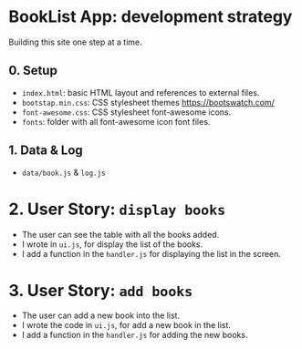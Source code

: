 # BookList App: development strategy

Building this site one step at a time.

## 0. Setup

* `index.html`: basic HTML layout and references to external files.
* `bootstap.min.css`: CSS stylesheet themes https://bootswatch.com/
* `font-awesome.css`: CSS stylesheet font-awesome icons.
* `fonts`: folder with all font-awesome icon font files.

## 1. Data & Log

* `data/book.js` & `log.js`

# 2. User Story: `display books` 

* The user can see the table with all the books added.
* I wrote in `ui.js`, for display the list of the books.
* I add a function in the `handler.js` for displaying the list in the screen. 

# 3. User Story: `add books` 
* The user can add a new book into the list. 
* I wrote the code in `ui.js`, for add a new book in the list.
* I add a function in the `handler.js` for adding the new books.